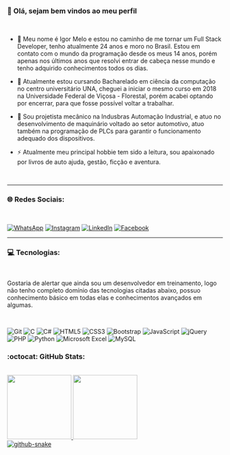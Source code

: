 ### :man: Olá, sejam bem vindos ao meu perfil

<br>

- :boy: Meu nome é Igor Melo e estou no caminho de me tornar um Full Stack Developer, tenho atualmente 24 anos e moro no Brasil. Estou em contato com o mundo da programação desde os meus 14 anos, porém apenas nos últimos anos que resolvi entrar de cabeça nesse mundo e tenho adquirido conhecimentos todos os dias.

- :school: Atualmente estou cursando Bacharelado em ciência da computação no centro universitário UNA, cheguei a iniciar o mesmo curso em 2018 na Universidade Federal de Viçosa - Florestal, porém acabei optando por encerrar, para que fosse possível voltar a trabalhar.

- :office: Sou projetista mecânico na Indusbras Automação Industrial, e atuo no desenvolvimento de maquinário voltado ao setor automotivo, atuo também na programação de PLCs para garantir o funcionamento adequado dos dispositivos.

- :zap: Atualmente meu principal hobbie tem sido a leitura, sou apaixonado por livros de auto ajuda, gestão, ficção e aventura.
<br>
<hr>

### :globe_with_meridians: Redes Sociais:
<br>

[![WhatsApp](https://img.shields.io/badge/WhatsApp-25D366?style=for-the-badge&logo=whatsapp&logoColor=white)](https://api.whatsapp.com/send?phone=5531973329402&text=Ol%C3%A1,%20Igor%20vim%20pelo%20GitHub.)
[![Instagram](https://img.shields.io/badge/Instagram-%23E4405F.svg?style=for-the-badge&logo=Instagram&logoColor=white)](https://www.instagram.com/igor.dominus04/)
[![LinkedIn](https://img.shields.io/badge/linkedin-%230077B5.svg?style=for-the-badge&logo=linkedin&logoColor=white)](https://www.linkedin.com/in/igor-melo-a1453b117/)
[![Facebook](https://img.shields.io/badge/Facebook-%231877F2.svg?style=for-the-badge&logo=Facebook&logoColor=white)](https://www.facebook.com/igorctmdt)
<br>
<hr>

###  :computer: Tecnologias:

<br>

Gostaria de alertar que ainda sou um desenvolvedor em treinamento, logo não tenho completo domínio das tecnologias citadas abaixo, possuo conhecimento básico em todas elas e conhecimentos avançados em algumas.

<br>

![Git](https://img.shields.io/badge/git-%23F05033.svg?style=for-the-badge&logo=git&logoColor=white)
![C](https://img.shields.io/badge/c-%2300599C.svg?style=for-the-badge&logo=c&logoColor=white)
![C#](https://img.shields.io/badge/c%23-%23239120.svg?style=for-the-badge&logo=c-sharp&logoColor=white)
![HTML5](https://img.shields.io/badge/html5-%23E34F26.svg?style=for-the-badge&logo=html5&logoColor=white)
![CSS3](https://img.shields.io/badge/css3-%231572B6.svg?style=for-the-badge&logo=css3&logoColor=white)
![Bootstrap](https://img.shields.io/badge/bootstrap-%238511FA.svg?style=for-the-badge&logo=bootstrap&logoColor=white)
![JavaScript](https://img.shields.io/badge/javascript-%23323330.svg?style=for-the-badge&logo=javascript&logoColor=%23F7DF1E)
![jQuery](https://img.shields.io/badge/jquery-%230769AD.svg?style=for-the-badge&logo=jquery&logoColor=white)
![PHP](https://img.shields.io/badge/php-%23777BB4.svg?style=for-the-badge&logo=php&logoColor=white)
![Python](https://img.shields.io/badge/python-3670A0?style=for-the-badge&logo=python&logoColor=ffdd54)
![Microsoft Excel](https://img.shields.io/badge/Microsoft_Excel-217346?style=for-the-badge&logo=microsoft-excel&logoColor=white)
![MySQL](https://img.shields.io/badge/mysql-%2300f.svg?style=for-the-badge&logo=mysql&logoColor=white)

### :octocat: GitHub Stats:

<br>

<div>
<a href="https://github.com/seu-usuário-aqui">
<img height="150em" src="https://github-readme-stats.vercel.app/api/top-langs/?username=dominus04&layout=compact&langs_count=7&theme=transparent"/>
<img height="150em" src="https://github-readme-stats.vercel.app/api?username=dominus04&show_icons=true&theme=transparent&count_private=true"/>
</div>
 
  
<picture>
  <source media="(prefers-color-scheme: dark)" srcset="github-snake-dark.svg" />
  <source media="(prefers-color-scheme: light)" srcset="github-snake.svg" />
  <img alt="github-snake" src="github-snake.svg" />
</picture>
  

  





